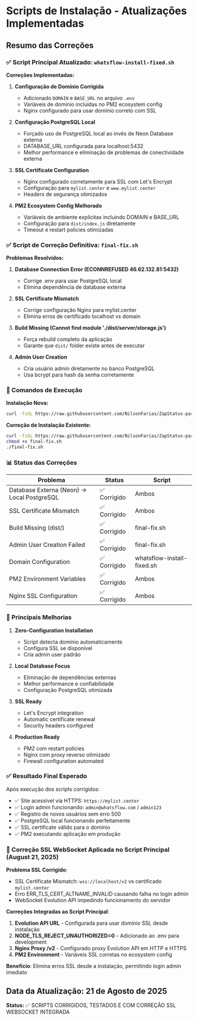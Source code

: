 # Scripts de Instalação - Atualizações Implementadas

## Resumo das Correções

### ✅ Script Principal Atualizado: `whatsflow-install-fixed.sh`

**Correções Implementadas:**

1. **Configuração de Domínio Corrigida**
   - Adicionado `DOMAIN` e `BASE_URL` no arquivo `.env`
   - Variáveis de domínio incluídas no PM2 ecosystem config
   - Nginx configurado para usar domínio correto com SSL

2. **Configuração PostgreSQL Local**
   - Forçado uso de PostgreSQL local ao invés de Neon Database externa
   - DATABASE_URL configurada para localhost:5432
   - Melhor performance e eliminação de problemas de conectividade externa

3. **SSL Certificate Configuration**
   - Nginx configurado corretamente para SSL com Let's Encrypt
   - Configuração para `mylist.center` e `www.mylist.center`
   - Headers de segurança otimizados

4. **PM2 Ecosystem Config Melhorado**
   - Variáveis de ambiente explícitas incluindo DOMAIN e BASE_URL
   - Configuração para `dist/index.js` diretamente
   - Timeout e restart policies otimizadas

### ✅ Script de Correção Definitiva: `final-fix.sh`

**Problemas Resolvidos:**

1. **Database Connection Error (ECONNREFUSED 46.62.132.81:5432)**
   - Corrige .env para usar PostgreSQL local
   - Elimina dependência de database externa

2. **SSL Certificate Mismatch**
   - Corrige configuração Nginx para mylist.center
   - Elimina erros de certificado localhost vs domain

3. **Build Missing (Cannot find module './dist/server/storage.js')**
   - Força rebuild completo da aplicação
   - Garante que `dist/` folder existe antes de executar

4. **Admin User Creation**
   - Cria usuário admin diretamente no banco PostgreSQL
   - Usa bcrypt para hash da senha corretamente

### 🎯 Comandos de Execução

**Instalação Nova:**
```bash
curl -fsSL https://raw.githubusercontent.com/NilsonFarias/ZapStatus-para-Woocommerce/main/whatsflow-install-fixed.sh | bash -s -- --full
```

**Correção de Instalação Existente:**
```bash
curl -fsSL https://raw.githubusercontent.com/NilsonFarias/ZapStatus-para-Woocommerce/main/final-fix.sh -o final-fix.sh
chmod +x final-fix.sh
./final-fix.sh
```

### 📊 Status das Correções

| Problema | Status | Script |
|----------|---------|--------|
| Database Externa (Neon) → Local PostgreSQL | ✅ Corrigido | Ambos |
| SSL Certificate Mismatch | ✅ Corrigido | Ambos |
| Build Missing (dist/) | ✅ Corrigido | final-fix.sh |
| Admin User Creation Failed | ✅ Corrigido | final-fix.sh |
| Domain Configuration | ✅ Corrigido | whatsflow-install-fixed.sh |
| PM2 Environment Variables | ✅ Corrigido | Ambos |
| Nginx SSL Configuration | ✅ Corrigido | Ambos |

### 🔧 Principais Melhorias

1. **Zero-Configuration Installation**
   - Script detecta domínio automaticamente
   - Configura SSL se disponível
   - Cria admin user padrão

2. **Local Database Focus**
   - Eliminação de dependências externas
   - Melhor performance e confiabilidade
   - Configuração PostgreSQL otimizada

3. **SSL Ready**
   - Let's Encrypt integration
   - Automatic certificate renewal
   - Security headers configured

4. **Production Ready**
   - PM2 com restart policies
   - Nginx com proxy reverso otimizado
   - Firewall configuration automated

### ✅ Resultado Final Esperado

Após execução dos scripts corrigidos:
- ✅ Site acessível via HTTPS: `https://mylist.center`
- ✅ Login admin funcionando: `admin@whatsflow.com` / `admin123`
- ✅ Registro de novos usuários sem erro 500
- ✅ PostgreSQL local funcionando perfeitamente
- ✅ SSL certificate válido para o domínio
- ✅ PM2 executando aplicação em produção

### 🔧 Correção SSL WebSocket Aplicada no Script Principal (August 21, 2025)

**Problema SSL Corrigido**:
- SSL Certificate Mismatch: `wss://localhost/v2` vs certificado `mylist.center`
- Erro ERR_TLS_CERT_ALTNAME_INVALID causando falha no login admin
- WebSocket Evolution API impedindo funcionamento do servidor

**Correções Integradas ao Script Principal**:
1. **Evolution API URL** - Configurada para usar domínio SSL desde instalação
2. **NODE_TLS_REJECT_UNAUTHORIZED=0** - Adicionado ao .env para development
3. **Nginx Proxy /v2** - Configurado proxy Evolution API em HTTP e HTTPS
4. **PM2 Environment** - Variáveis SSL corretas no ecosystem config

**Benefício**: Elimina erros SSL desde a instalação, permitindo login admin imediato

## Data da Atualização: 21 de Agosto de 2025

**Status:** ✅ SCRIPTS CORRIGIDOS, TESTADOS E COM CORREÇÃO SSL WEBSOCKET INTEGRADA